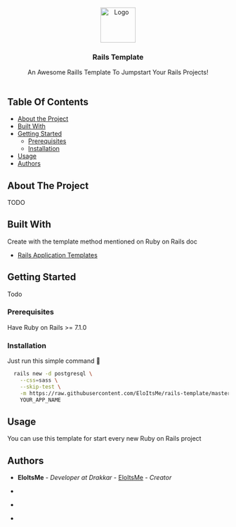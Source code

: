 <br/>
<p align="center">
  <a href="https://github.com/EloItsMe/rails-template">
    <img src="https://github.com/EloItsMe/rails-template/assets/125091698/2b91f718-9250-471b-b7b1-c28801364a09" alt="Logo" width="80" height="80">
  </a>

  <h3 align="center">Rails Template</h3>

  <p align="center">
    An Awesome Raills Template To Jumpstart Your Rails Projects!
    <br/>
    <br/>
  </p>
</p>



## Table Of Contents

* [About the Project](#about-the-project)
* [Built With](#built-with)
* [Getting Started](#getting-started)
  * [Prerequisites](#prerequisites)
  * [Installation](#installation)
* [Usage](#usage)
* [Authors](#authors)

## About The Project

TODO

## Built With

Create with the template method mentioned on Ruby on Rails doc


* [Rails Application Templates](https://guides.rubyonrails.org/rails_application_templates.html)

## Getting Started

Todo

### Prerequisites

Have Ruby on Rails >= 7.1.0

### Installation

Just run this simple command 🤩

```sh
  rails new -d postgresql \
    --css=sass \
    --skip-test \
    -m https://raw.githubusercontent.com/EloItsMe/rails-template/master/template.rb \
    YOUR_APP_NAME
```

## Usage

You can use this template for start every new Ruby on Rails project

## Authors

* **EloItsMe** - *Developer at Drakkar* - [EloItsMe](https://github.com/EloItsMe/) - *Creator*

* []()
* []()
* []()

